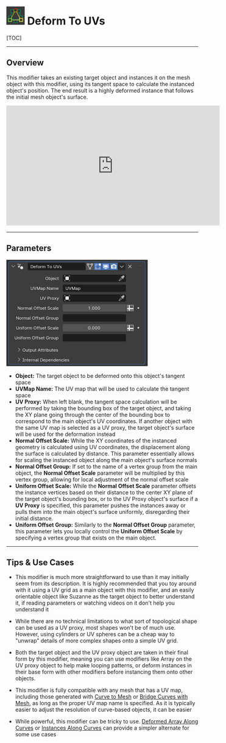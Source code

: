 # ![icon](../img/icons/deform_to_uvs.png) Deform To UVs

[TOC]

---

## Overview

This modifier takes an existing target object and instances it on the mesh object with this modifier, using its tangent space to calculate the instanced object's position. The end result is a highly deformed instance that follows the initial mesh object's surface.

<iframe width="560" height="315" src="https://www.youtube.com/embed/0ot8gBQhJbk?si=iiYbeLVR8gOJI2g4" title="YouTube video player" frameborder="0" allow="accelerometer; autoplay; clipboard-write; encrypted-media; gyroscope; picture-in-picture; web-share" allowfullscreen></iframe>

---

## Parameters
![Parameters](params/deform_to_uvs.PNG)

* **Object:** The target object to be deformed onto this object's tangent space
* **UVMap Name:** The UV map that will be used to calculate the tangent space
* **UV Proxy:** When left blank, the tangent space calculation will be performed by taking the bounding box of the target object, and taking the XY plane going through the center of the bounding box to correspond to the main object's UV coordinates. If another object with the same UV map is selected as a UV proxy, the target object's surface will be used for the deformation instead
* **Normal Offset Scale:** While the XY coordinates of the instanced geometry is calculated using UV coordinates, the displacement along the surface is calculated by distance. This parameter essentially allows for scaling the instanced object along the main object's surface normals
* **Normal Offset Group:** If set to the name of a vertex group from the main object, the **Normal Offset Scale** parameter will be multiplied by this vertex group, allowing for local adjustment of the normal offset scale
* **Uniform Offset Scale:** While the **Normal Offset Scale** parameter offsets the instance vertices based on their distance to the center XY plane of the target object's bounding box, or to the UV Proxy object's surface if a **UV Proxy** is specified, this parameter pushes the instances away or pulls them into the main object's surface uniformly, disregarding their initial distance. 
* **Uniform Offset Group:** Similarly to the **Normal Offset Group** parameter, this parameter lets you locally control the **Uniform Offset Scale** by specifying a vertex group that exists on the main object.

---

## Tips & Use Cases

* This modifier is much more straightforward to use than it may initially seem from its description. It is highly recommended that you toy around with it using a UV grid as a main object with this modifier, and an easily orientable object like Suzanne as the target object to better understand it, if reading parameters or watching videos on it don't help you understand it

* While there are no technical limitations to what sort of topological shape can be used as a UV proxy, most shapes won't be of much use. However, using cylinders or UV spheres can be a cheap way to "unwrap" details of more complex shapes onto a simple UV grid.

* Both the target object and the UV proxy object are taken in their final form by this modifier, meaning you can use modifiers like Array on the UV proxy object to help make looping patterns, or deform instances in their base form with other modifiers before instancing them onto other objects. 

* This modifier is fully compatible with any mesh that has a UV map, including those generated with [Curve to Mesh](../mesh_generation/curve_to_mesh.md) or [Bridge Curves with Mesh](../mesh_generation/bridge_curves_with_mesh.md), as long as the proper UV map name is specified. As it is typically easier to adjust the resolution of curve-based objects, it can be easier 

* While powerful, this modifier can be tricky to use. [Deformed Array Along Curves](deformed_array_along_curves.md) or [Instances Along Curves](instances_along_curves.md) can provide a simpler alternate for some use cases